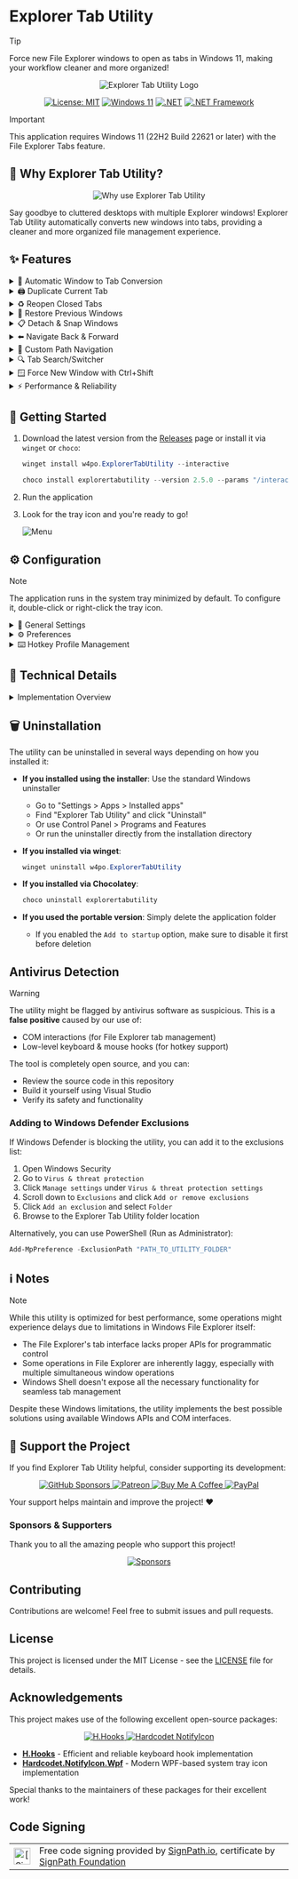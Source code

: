 # Explorer Tab Utility

> [!TIP]
> Force new File Explorer windows to open as tabs in Windows 11, making your workflow cleaner and more organized!

<div align="center">
  <img src="https://cdn.jsdelivr.net/gh/w4po/ExplorerTabUtility@master/Assets/ExplorerTabUtilityLogo.gif" alt="Explorer Tab Utility Logo">
  
  [![License: MIT](https://img.shields.io/badge/License-MIT-yellow.svg)](https://opensource.org/licenses/MIT)
  [![Windows 11](https://img.shields.io/badge/Windows%2011-22H2+-blue.svg)](https://www.microsoft.com/windows/windows-11)
  [![.NET](https://img.shields.io/badge/.NET-9.0-purple.svg)](https://dotnet.microsoft.com/download)
  [![.NET Framework](https://img.shields.io/badge/.NET%20Framework-4.8.1-purple.svg)](https://dotnet.microsoft.com/download/dotnet-framework)
</div>

> [!IMPORTANT]
> This application requires Windows 11 (22H2 Build 22621 or later) with the File Explorer Tabs feature.

## 🤔 Why Explorer Tab Utility?

<div align="center">
  <img src="https://cdn.jsdelivr.net/gh/w4po/ExplorerTabUtility@master/Assets/TheWhy.png" alt="Why use Explorer Tab Utility">
</div>

Say goodbye to cluttered desktops with multiple Explorer windows! Explorer Tab Utility automatically converts new windows into tabs, providing a cleaner and more organized file management experience.

## ✨ Features

<details>
<summary>🔄 Automatic Window to Tab Conversion</summary>

- Seamlessly converts new Explorer windows into tabs
- Switches to existing tabs if path is already opened
- Supports virtual desktop switching with a hotkey
- Supports attaching/detaching tabs
- Handles "Show in folder" file selection elegantly
- Handles opening multiple tabs at once

**See it in action:**
![Window to tab conversion](https://cdn.jsdelivr.net/gh/w4po/ExplorerTabUtility@master/Assets/WindowToTab.gif)
</details>

<details>
<summary>🖨️ Duplicate Current Tab</summary>

- Quickly duplicate the current tab/window
- Choose whether to duplicate as a tab or new window (toggle `Tab` option)
- Preserves the current location and selected items

**See it in action:**
![Duplicate current tab](https://cdn.jsdelivr.net/gh/w4po/ExplorerTabUtility@master/Assets/DuplicateTab.gif)
</details>

<details>
<summary>♻️ Reopen Closed Tabs</summary>

- Reopen previously closed tabs/windows
- Choose whether to reopen as a tab or new window (toggle `Tab` option)
- Restores the exact location and selected items
- History is saved across application restarts (enable "Save closed history" in settings)

**See it in action:**
![Reopen closed tabs](https://cdn.jsdelivr.net/gh/w4po/ExplorerTabUtility@master/Assets/ReopenClosedTab.gif)
</details>

<details>
<summary>🔄 Restore Previous Windows</summary>

- Automatically restore previously opened windows if File-Explorer restart/crash or system reboot
- Configurable via "Restore previous windows" setting
- Confirmation dialog allows you to choose whether to restore windows on first launch

![Restore Previous Windows](https://cdn.jsdelivr.net/gh/w4po/ExplorerTabUtility@master/Assets/RestorePrevious.png)
</details>

<details>
<summary>📋 Detach & Snap Windows</summary>

- Detach current tab to a new window
- Snap windows to screen edges (right/left/top/bottom)
- Chain multiple actions with a single hotkey
- Example setup (CTRL + Q):
  1. First profile: Detach current tab
  2. Second profile: Snap original window to the left
  3. Third profile: Snap new window to the right (with customizable delay)
- Customize delays to match your system's performance

**See it in action:**
![Detach & Snap](https://cdn.jsdelivr.net/gh/w4po/ExplorerTabUtility@master/Assets/DetachSnap.gif)
</details>

<details>
<summary>⬅️ Navigate Back & Forward</summary>

- Navigate back/forward/up in File Explorer using:
  - Keyboard shortcuts (customizable)
  - Mouse clicks on any empty space in the folder
- Perfect for quick navigation between directories

**See it in action:**
![Navigate back/up](https://cdn.jsdelivr.net/gh/w4po/ExplorerTabUtility@master/Assets/NavigateBack.gif)
</details>

<details>
<summary>📁 Custom Path Navigation</summary>

- Assign hotkeys to quickly open your favorite locations
- Choose whether to open as a tab or new window (toggle `Tab` option)
- Supports multiple formats:
  - Standard paths: `C:\Users\Documents`
  - Environment variables: `%USERPROFILE%\Downloads`
  - Windows CLSID paths: `{A8CDFF1C-4878-43be-B5FD-F8091C1C60D0}` (Special Folders)
  - Programs and files: `C:\file.txt`
  - URLs: `https://github.com/w4po/ExplorerTabUtility` (opens in default browser)
- Perfect for frequently accessed locations
- Instant access to system folders using CLSIDs

**See it in action:**
![Custom location](https://cdn.jsdelivr.net/gh/w4po/ExplorerTabUtility@master/Assets/CustomLocation.gif)
</details>

<details>
<summary>🔍 Tab Search/Switcher</summary>

- Quickly find and switch between open Explorer tabs/windows
- Search by typing part of a folder name or path
- Keyboard navigation with up/down arrows and Enter to select
- Special modifiers for different actions:
  - Default: Switch to existing tab or open location in a new tab
  - SHIFT key: Open selected location in a new window instead of a tab
  - CTRL key: Duplicate the tab even if it already exists
- Clear recently closed windows history with a single click

![Tab Search](https://cdn.jsdelivr.net/gh/w4po/ExplorerTabUtility@master/Assets/TabSearch.gif)
</details>

<details>
<summary>🪟 Force New Window with Ctrl+Shift</summary>

- Hold Ctrl+Shift while opening a location to force it to open as a new window
- Temporarily overrides the window hook and tab reuse settings
- Perfect for when you need a separate window without disabling the tab functionality
</details>

<details>
<summary>⚡ Performance & Reliability</summary>

- Lightweight and resource-efficient
- Fast and responsive tab creation
- Stable COM-based implementation
- Reliable window state management
</details>

## 🚀 Getting Started

1. Download the latest version from the [Releases](https://github.com/w4po/ExplorerTabUtility/releases) page or install it via `winget` or `choco`:
    ```powershell
    winget install w4po.ExplorerTabUtility --interactive
    ```
    ```powershell
    choco install explorertabutility --version 2.5.0 --params "/interactive"
    ```
2. Run the application
3. Look for the tray icon and you're ready to go!

    ![Menu](https://cdn.jsdelivr.net/gh/w4po/ExplorerTabUtility@master/Assets/Menu.png)

## ⚙️ Configuration

> [!NOTE]
> The application runs in the system tray minimized by default.
> To configure it, double-click or right-click the tray icon.

<details>
<summary>🔧 General Settings</summary>

- **Window Hook**: Enable/disable automatic window-to-tab conversion
- **Reuse Tabs**: Switch to existing tabs instead of opening duplicates
- **Keyboard Hook**: Enable/disable keyboard shortcuts
- **Mouse Hook**: Enable/disable mouse navigation features
- **Startup**: Configure automatic startup with Windows
- **Settings Persistence**:
  * Your settings are stored in a JSON file located in your AppData folder:
  ```
  %APPDATA%\ExplorerTabUtility\settings.json
  ```
  If you need to reset to default settings, simply delete the settings.json file.
</details>

<details>
<summary>⚙️ Preferences</summary>

- **Auto update**: Automatically check for updates on startup to ensure you're always using the latest version
- **I have theme issues**: Use an alternative window hiding method that preserves your custom File Explorer theme. Enable this if you experience theme-related issues
- **Save closed history**: Save recently closed windows for reopening later (ReopenClosed, Tab Search)
- **Restore previous windows**: Restore previously opened windows after restart or crash
- **Hide tray icon**: Hide the system tray icon for a cleaner taskbar experience.
  * You must first configure a hotkey with the `ToggleVisibility` action before enabling this option

![Preferences](https://cdn.jsdelivr.net/gh/w4po/ExplorerTabUtility@master/Assets/Preferences.png)
</details>

<details>
<summary>⌨️ Hotkey Profile Management</summary>

### Profile Options
- Create new profiles
- Import profiles from file
- Export profiles to file
- Enable/disable individual profiles

### Profile Settings
Each profile contains the following settings:

1. **Basic Configuration**
   - Hotkey: Set keyboard shortcut (supports modifier keys)
   - Scope: Global (system-wide) or Explorer (only in File Explorer)
   - Action Type:
     - `Open`: Open a specific location
     - `Duplicate`: Duplicate the current tab
     - `ReopenClosed`: Reopen the last closed location
     - `TabSearch`: Open the tab search/switcher popup
     - `NavigateBack`: Navigate back in the current tab
     - `NavigateForward`: Navigate forward in the current tab
     - `NavigateUp`: Navigate up one directory level
     - `SetTargetWindow`: Mark the current window as the target for new tabs
     - `ToggleWinHook`: Toggle the window hook on/off
     - `ToggleReuseTabs`: Toggle tab reuse on/off
     - `ToggleVisibility`: Show/hide the main window
     - `DetachTab`: Detach the current tab to a new window
     - `Snap`: Snap the current window to the screen edges (right/left/top/bottom)
   - Path Field (for `Open` action)
     - Optional: Leave empty to open new tab
     - Supports multiple path formats (see Custom Path Navigation section)

2. **Advanced Settings**
   - Execution Delay: Slider to set delay before action execution
   - Key Handling: Toggle whether hotkeys are passed to other applications
   - Profile Deletion: Remove unwanted profiles

![Form](https://cdn.jsdelivr.net/gh/w4po/ExplorerTabUtility@master/Assets/Form.png)

> [!TIP]
> Use the "Handled" toggle to prevent or allow hotkey propagation to other applications that might be listening for the same key combination.

> [!NOTE]
> The `SetTargetWindow` action lets you choose which Explorer window will receive new tabs. This is useful when you have multiple Explorer windows open or working on different virtual desktops and want to control where new tabs appear.
</details>

## 🔧 Technical Details

<details>
<summary>Implementation Overview</summary>

### Core Components

#### 1. 🔌 COM Integration
- Direct interaction with Windows Shell through native COM interfaces:
  - `Shell32`: Core shell functionality and file system operations
  - `SHDocVw`: Explorer window and tab management
  - Custom COM interface implementations for reliable shell interactions
- Efficient PIDL (Pointer to ID List) handling for file system operations
- Thread-safe COM object lifecycle management

#### 2. 🪟 Window Management
- Advanced window tracking and state management:
  - Concurrent collections for thread-safe window tracking
  - Efficient tab handle caching and validation
  - Smart window-to-tab conversion logic
- Support for special folder navigation (CLSID paths)

#### 3. ⚡ Process & Event System
- Robust Explorer process monitoring:
  - Automatic recovery from Explorer crashes
  - Event-driven architecture for responsive UI
  - Efficient window event hooking
- Asynchronous operation handling:
  - STA (Single-threaded Apartment) task scheduler
  - Non-blocking COM operations
  - Proper synchronization with SemaphoreSlim

#### 4. 🚀 Performance Optimizations
- Smart caching mechanisms:
  - Window handle caching
  - Path comparison optimization
  - Tab state tracking
- Efficient resource management:
  - Proper COM object disposal
  - Memory-efficient collections
  - Minimal window recreation

#### 5. 🎨 Modern UI
- Modern WPF-based user interface:
  - XAML-based UI components for better flexibility and design
  - Custom themes and styles in dedicated XAML files
  - Improved visual consistency with Windows 11 design language
- Enhanced system tray integration:
  - Modern WPF-based TaskbarIcon implementation
  - XAML-based context menu with Windows 11 iconography
  - Custom icons and hover effects for better visual feedback
- Tab Search popup with modern styling and keyboard navigation
- About page with developer information and support options

### Key Technologies
- .NET 9 and .NET Framework 4.8.1
- Windows COM APIs
  - Shell32 and SHDocVw interfaces
  - Native P/Invoke
- Advanced threading with STA scheduler
- Concurrent collections for thread safety
- WPF (Windows Presentation Foundation) for modern UI
</details>

## 🗑️ Uninstallation

The utility can be uninstalled in several ways depending on how you installed it:

- **If you installed using the installer**: Use the standard Windows uninstaller
  - Go to "Settings > Apps > Installed apps"
  - Find "Explorer Tab Utility" and click "Uninstall"
  - Or use Control Panel > Programs and Features
  - Or run the uninstaller directly from the installation directory

- **If you installed via winget**:
  ```powershell
  winget uninstall w4po.ExplorerTabUtility
  ```

- **If you installed via Chocolatey**:
  ```powershell
  choco uninstall explorertabutility
  ```

- **If you used the portable version**: Simply delete the application folder
  - If you enabled the `Add to startup` option, make sure to disable it first before deletion

## Antivirus Detection

> [!WARNING]
> The utility might be flagged by antivirus software as suspicious. This is a **false positive** caused by our use of:
> - COM interactions (for File Explorer tab management)
> - Low-level keyboard & mouse hooks (for hotkey support)
>
> The tool is completely open source, and you can:
> - Review the source code in this repository
> - Build it yourself using Visual Studio
> - Verify its safety and functionality

### Adding to Windows Defender Exclusions

If Windows Defender is blocking the utility, you can add it to the exclusions list:

1. Open Windows Security
2. Go to `Virus & threat protection`
3. Click `Manage settings` under `Virus & threat protection settings`
4. Scroll down to `Exclusions` and click `Add or remove exclusions`
5. Click `Add an exclusion` and select `Folder`
6. Browse to the Explorer Tab Utility folder location

Alternatively, you can use PowerShell (Run as Administrator):
```powershell
Add-MpPreference -ExclusionPath "PATH_TO_UTILITY_FOLDER"
```

## ℹ️ Notes

> [!NOTE]
> While this utility is optimized for best performance, some operations might experience delays due to limitations in Windows File Explorer itself:
> - The File Explorer's tab interface lacks proper APIs for programmatic control
> - Some operations in File Explorer are inherently laggy, especially with multiple simultaneous window operations
> - Windows Shell doesn't expose all the necessary functionality for seamless tab management

Despite these Windows limitations, the utility implements the best possible solutions using available Windows APIs and COM interfaces.

## 💝 Support the Project

If you find Explorer Tab Utility helpful, consider supporting its development:

<p align="center">
  <a href="https://github.com/sponsors/w4po">
    <img src="https://img.shields.io/badge/sponsor-30363D?style=for-the-badge&logo=GitHub-Sponsors&logoColor=#white" alt="GitHub Sponsors"/>
  </a>
  <a href="https://www.patreon.com/w4po">
    <img src="https://img.shields.io/badge/Patreon-F96854?style=for-the-badge&logo=patreon&logoColor=white" alt="Patreon"/>
  </a>
  <a href="https://www.buymeacoffee.com/w4po">
    <img src="https://img.shields.io/badge/Buy_Me_A_Coffee-FFDD00?style=for-the-badge&logo=buy-me-a-coffee&logoColor=black" alt="Buy Me A Coffee"/>
  </a>
  <a href="https://paypal.me/w4po77">
    <img src="https://img.shields.io/badge/PayPal-00457C?style=for-the-badge&logo=paypal&logoColor=white" alt="PayPal"/>
  </a>
</p>

Your support helps maintain and improve the project! ❤️

### Sponsors & Supporters

Thank you to all the amazing people who support this project!

<p align="center">
  <a href="https://github.com/sponsors/w4po">
    <img src="https://cdn.jsdelivr.net/gh/w4po/sponsors/sponsors.svg" alt="Sponsors" />
  </a>
</p>

## Contributing

Contributions are welcome! Feel free to submit issues and pull requests.

## License

This project is licensed under the MIT License - see the [LICENSE](LICENSE) file for details.

## Acknowledgements

This project makes use of the following excellent open-source packages:

<p align="center">
  <a href="https://github.com/HavenDV/H.Hooks">
    <img src="https://img.shields.io/badge/H.Hooks-Keyboard%20Hook-purple?style=for-the-badge" alt="H.Hooks"/>
  </a>
  <a href="https://github.com/hardcodet/wpf-notifyicon">
    <img src="https://img.shields.io/badge/Hardcodet.NotifyIcon.Wpf-System%20Tray-blue?style=for-the-badge" alt="Hardcodet NotifyIcon"/>
  </a>
</p>

- **[H.Hooks](https://github.com/HavenDV/H.Hooks)** - Efficient and reliable keyboard hook implementation
- **[Hardcodet.NotifyIcon.Wpf](https://github.com/hardcodet/wpf-notifyicon)** - Modern WPF-based system tray icon implementation

Special thanks to the maintainers of these packages for their excellent work!

## Code Signing
<table>
 <tbody>
  <tr>
   <td align="center"><img alt="[SignPath]" src="https://avatars.githubusercontent.com/u/34448643" height="30"/></td>
   <td>Free code signing provided by <a href="https://signpath.io?utm_source=foundation&utm_medium=github&utm_campaign=ExplorerTabUtility">SignPath.io</a>, certificate by <a href="https://signpath.org?utm_source=foundation&utm_medium=github&utm_campaign=ExplorerTabUtility">SignPath Foundation</a></td>
  </tr>
 </tbody>
</table>
